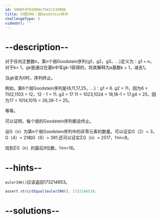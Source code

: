 ```yaml
---
id: 5900f4f81000cf542c51000b
title: 问题396：弱Goodstein序列
challengeType: 5
videoUrl: ''
---
```


# --description--

对于任何正整数n，第n个弱Goodstein序列{g1，g2，g3，...}定义为：g1 = n，对于k> 1，gk是通过在基k中写gk-1获得的，将其解释为a基数k + 1，减去1。

当gk变为0时，序列终止。

例如，第6个弱Goodstein序列是{6,11,17,25，...}：g1 = 6. g2 = 11，因为6 = 1102,1103 = 12，12 - 1 = 11. g3 = 17 11 = 1023,1024 = 18,18-1 = 17.g4 = 25，因为17 = 1014,1015 = 26,26-1 = 25。

等等。

可以证明，每个弱的Goodstein序列都会终止。

设G（n）为第n个弱Goodstein序列中的非零元素的数量。可以证实G（2）= 3，G（4）= 21和G（6）= 381.还可以证实ΣG（n）= 2517，1≤n&lt;8。

找到ΣG（n）的最后9位数，1≤n&lt;16。

# --hints--

`euler396()`应该返回173214653。

```js
assert.strictEqual(euler396(), 173214653);
```

# --solutions--

